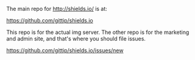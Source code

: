 The main repo for http://shields.io/ is at:

https://github.com/gittip/shields.io

This repo is for the actual img server. The other repo is for the marketing and
admin site, and that's where you should file issues.

https://github.com/gittip/shields.io/issues/new

